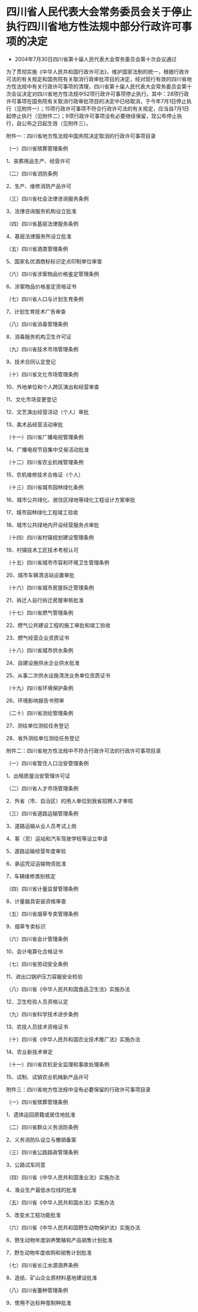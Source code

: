 # 四川省人民代表大会常务委员会关于停止执行四川省地方性法规中部分行政许可事项的决定

- 2004年7月30日四川省第十届人民代表大会常务委员会第十次会议通过

<!-- INFO END -->

为了贯彻实施《中华人民共和国行政许可法》，维护国家法制的统一，根据行政许可法的有关规定和国务院有关取消行政审批项目的决定，经对现行有效的四川省地方性法规中有关行政许可事项的清理，四川省第十届人民代表大会常务委员会第十次会议决定对四川省地方性法规中52项行政许可事项停止执行。其中：28项行政许可事项在国务院有关取消行政审批项目的决定中已经取消，于今年7月1日停止执行（见附件一）；15项行政许可事项不符合行政许可法的有关规定，应当自7月1日起停止执行（见附件二）；9项行政许可事项没有必要继续保留，现公布停止执行，自公布之日起生效（见附件三）。

附件一：四川省地方性法规中国务院决定取消的行政许可事项目录

（一）四川省殡葬管理条例

1、丧葬用品生产、经营许可

（二）四川省消防条例

2、生产、维修消防产品许可

（三）四川省社会法律咨询服务条例

3、法律咨询服务机构设立批准

（四）四川省基层法律服务条例

4、基层法律服务所设立批准

（五）四川省酒类管理条例

5、国家名优酒商标标识定点印制单位审查

（六）四川省涉案物品价格鉴定管理条例

6、涉案物品价格鉴定资格证书

（七）四川省人口与计划生育条例

7、计划生育技术广告审查

（八）四川省消毒管理条例

8、消毒服务机构卫生许可证

（九）四川省技术市场管理条例

9、技术合同认定登记

（十）四川省文化市场管理条例

10、外地单位和个人跨区演出和经营审查

11、文化市场变更登记

12、文艺演出经营活动（个人）审批

13、美术品经营活动审批

（十一）四川省广播电视管理条例

14、广播电视节目集中交易活动批准

（十二）四川省农业机械管理条例

15、农机维修技术合格证（个人）

（十三）四川省城市园林绿化条例

16、城市公共绿化、居住区绿地等绿化工程设计方案审批

17、城市园林绿化工程竣工验收

18、城市公共绿地内开设经营服务点审批

（十四）四川省村镇规划建设管理条例

19、村镇技术工匠技术考核认可

（十五）四川省城市市容和环境卫生管理条例

20、城市车辆清洁站设置审批

（十六）四川省城市房屋拆迁管理条例

21、拆迁人自行拆迁房屋审核批准

（十七）四川省燃气管理条例

22、燃气公共建设工程的施工审批和竣工验收

23、燃气经营企业资质证书

（十八）四川省城市供水条例

24、自建设施供水企业供水批准

25、从事二次供水设施清洗业务单位资质证书

（十九）四川省环境保护条例

26、环境影响报告书预审

（二十）四川省测绘管理条例

27、测绘单位测绘任务登记

28、省外测绘单位测绘任务登记

附件二：四川省地方性法规中不符合行政许可法的行政许可事项目录

（一）四川省暂住人口治安管理条例

1、出租房屋治安管理许可证

（二）四川省人才市场管理条例

2、外省（市、自治区）的用人单位到我省招聘人才审核

（三）四川省道路运输管理条例

3、道路运输从业人员考试上岗

4、客（货）运站和汽车驾驶学校等设立申请

5、道路运输经营年度审验

6、承运凭证运输物资批准

7、车辆维修类别核定

（四）四川省计量监督管理条例

8、计量器具安装资格审查

（五）四川省烟草专卖管理条例

9、烟草专卖标识

（六）四川省会计管理条例

10、会计电算化合格证书

（七）四川省劳动安全条例

11、进出口锅炉压力容器安全检验

（八）四川省《中华人民共和国食品卫生法》实施办法

12、卫生检验人员资格认定

（九）四川省科学技术进步条例

13、农技人员技术资格证书

（十）四川省《中华人民共和国农业技术推广法》实施办法

14、农业新技术审定

（十一）四川省农机安全监理和事故处理条例

15、试制、试销农业机械新产品许可

附件三：四川省地方性法规中没有必要保留的行政许可事项目录

（一）四川省殡葬管理条例

1、遗体运回原籍或居住地批准

（二）四川省群众义务消防条例

2、义务消防队设立与撤销备案

（三）四川省公路路政管理条例

3、公路试车同意

（四）四川省《中华人民共和国渔业法》实施办法

4、渔业生产最低水位线的批准

（五）四川省《中华人民共和国水法》实施办法

5、改变水工程功能批准

（六）四川省《中华人民共和国野生动物保护法》实施办法

6、野生动物年度驯养繁殖和产品销售计划批准

7、野生动物年度收购和销售计划批准

（七）四川省长江水源涵养条例

8、造纸、矿山企业原材料基地建设批准

（八）四川省蚕种管理条例

9、使用不达标种茧制种批准
